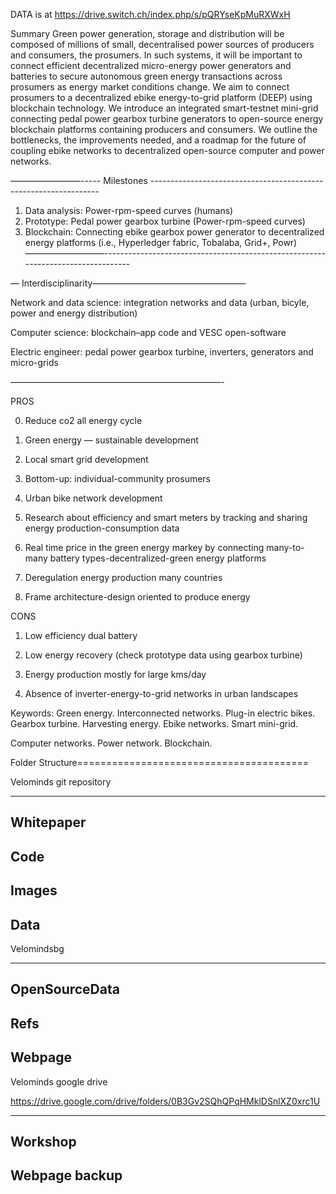 
DATA is at https://drive.switch.ch/index.php/s/pQRYseKpMuRXWxH

Summary
Green power generation, storage and distribution will be composed of millions of small, decentralised power
sources of producers and consumers, the prosumers. In such systems, it will be important to connect efficient decentralized micro-energy power generators 
and batteries to secure autonomous green energy transactions across prosumers as energy market 
conditions change. We aim to connect prosumers to a decentralized ebike energy-to-grid platform (DEEP)
using blockchain technology. We introduce an integrated smart-testnet mini-grid connecting pedal power gearbox turbine generators to
open-source energy blockchain platforms containing producers and consumers. We outline the bottlenecks, the
improvements needed, and a roadmap for the future of coupling ebike networks to decentralized open-source
computer and power networks.


————————----- Milestones -----------------------------------------------------------------
1. Data analysis: Power-rpm-speed curves (humans)
2. Prototype: Pedal power gearbox turbine (Power-rpm-speed curves)
3. Blockchain: Connecting ebike gearbox power generator to decentralized energy platforms
(i.e., Hyperledger fabric, Tobalaba, Grid+, Powr)
—————————---------------------------------------------------------------------------------

— Interdisciplinarity—————————————————–

Network and data science: integration networks and data (urban, bicyle, power and energy distribution)

Computer science: blockchain–app code and VESC open-software

Electric engineer: pedal power gearbox turbine, inverters, generators and micro-grids

————————————————————————-

PROS

0. Reduce co2 all energy cycle

1. Green energy — sustainable development

2. Local smart grid development

3. Bottom-up: individual-community prosumers

4. Urban bike network development

5. Research about efficiency and smart meters by tracking and sharing energy production-consumption data

6. Real time price in the green energy markey by connecting many-to-many battery types-decentralized-green
energy platforms

7. Deregulation energy production many countries

8. Frame architecture-design oriented to produce energy


CONS

1. Low efficiency dual battery

2. Low energy recovery (check prototype data using gearbox turbine)

3. Energy production mostly for large kms/day

4. Absence of inverter-energy-to-grid networks in urban landscapes


Keywords: Green energy. Interconnected networks. Plug-in electric bikes. Gearbox turbine. Harvesting energy. Ebike networks. Smart mini-grid.

Computer networks. Power network. Blockchain.


Folder Structure========================================

Velominds git repository

------------
Whitepaper
------------
Code
------------
Images
------------
Data
------------


Velomindsbg

---------------
OpenSourceData
-----
Refs
-----
Webpage
-------


Velominds google drive

https://drive.google.com/drive/folders/0B3Gv2SQhQPqHMklDSnlXZ0xrc1U

--------
Workshop
--------
Webpage backup
--------------




